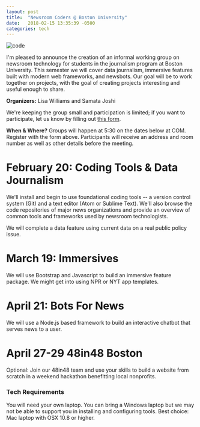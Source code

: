 ```yaml
---
layout: post
title:  "Newsroom Coders @ Boston University"
date:   2018-02-15 13:35:39 -0500
categories: tech
---
```


![code](https://farm3.staticflickr.com/2888/13334080323_69edde7c71_h.jpg)

I'm pleased to announce the creation of an informal working group on newsroom
technology for students in the journalism program at Boston University.
This semester we will cover data journalism, immersive features built
with modern web frameworks, and newsbots. Our goal will be to work together on projects,
with the goal of creating projects interesting and useful enough to share.

**Organizers:** Lisa Williams and Samata Joshi

We're keeping the group small and participation is limited; if you want
to participate, let us know by filling out [this form](https://docs.google.com/forms/d/e/1FAIpQLSfhC6QR9eTbg1G0t2K-DJDVaB5XS2i4PAMpmhyzcZWhq-QbYA/viewform?usp=sf_link).

**When & Where?** Groups will happen at 5:30 on the dates below at COM.
Register with the form above. Participants will receive an address and room
number as well as other details before the meeting.

# February 20: Coding Tools & Data Journalism

We'll install and begin to use foundational coding tools -- a version control
system (Git) and a text editor (Atom or Sublime Text). We'll also browse
the code repositories of major news organizations and provide an overview of
common tools and frameworks used by newsroom technologists.

We will complete a data feature using current data on a real public policy
issue.

# March 19: Immersives

We will use Bootstrap and Javascript to build an immersive feature package.
We might get into using NPR or NYT app templates.

# April 21: Bots For News

We will use a Node.js based framework to build an interactive chatbot that serves
news to a user.

# April 27-29 48in48 Boston

Optional: Join our 48in48 team and use your skills to build a website from scratch in a weekend hackathon benefitting local nonprofits.

### Tech Requirements

You will need your own laptop. You can bring a Windows laptop but we may not be
able to support you in installing and configuring tools.
Best choice: Mac laptop with OSX 10.8 or higher.
